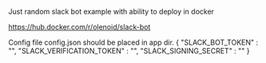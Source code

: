 Just random slack bot example with ability to deploy in docker

https://hub.docker.com/r/olenoid/slack-bot

Config file config.json should be placed in app dir.
{
"SLACK_BOT_TOKEN" : "",
"SLACK_VERIFICATION_TOKEN" : "",
"SLACK_SIGNING_SECRET" : ""
}